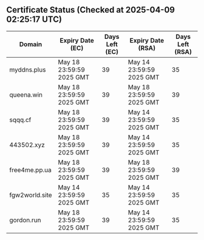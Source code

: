 ## Certificate Status (Checked at 2025-04-09 02:25:17 UTC)
| Domain | Expiry Date (EC) | Days Left (EC) | Expiry Date (RSA) | Days Left (RSA) |
|--------|-------------------|----------------|--------------------|--------------------|
| myddns.plus | May 18 23:59:59 2025 GMT | 39 | May 14 23:59:59 2025 GMT | 35 |
| queena.win | May 18 23:59:59 2025 GMT | 39 | May 18 23:59:59 2025 GMT | 39 |
| sqqq.cf | May 18 23:59:59 2025 GMT | 39 | May 14 23:59:59 2025 GMT | 35 |
| 443502.xyz | May 18 23:59:59 2025 GMT | 39 | May 14 23:59:59 2025 GMT | 35 |
| free4me.pp.ua | May 18 23:59:59 2025 GMT | 39 | May 18 23:59:59 2025 GMT | 39 |
| fgw2world.site | May 14 23:59:59 2025 GMT | 35 | May 14 23:59:59 2025 GMT | 35 |
| gordon.run | May 18 23:59:59 2025 GMT | 39 | May 14 23:59:59 2025 GMT | 35 |
